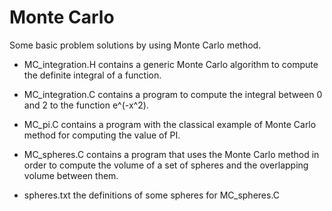 # Monte Carlo

Some basic problem solutions by using Monte Carlo method.

- MC_integration.H contains a generic Monte Carlo algorithm to compute the
  definite integral of a function.

- MC_integration.C contains a program to compute the integral between 0 and 2
  to the function e^(-x^2).


- MC_pi.C contains a program with the classical example of Monte Carlo method
  for computing the value of PI.

- MC_spheres.C contains a program that uses the Monte Carlo method in order to
  compute the volume of a set of spheres and the overlapping volume between
  them.

- spheres.txt the definitions of some spheres for MC_spheres.C
